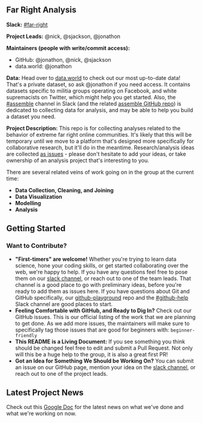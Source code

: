 ## Far Right Analysis

**Slack:** [#far-right](https://datafordemocracy.slack.com/messages/far-right)

**Project Leads:** @nick, @sjackson, @jonathon

**Maintainers (people with write/commit access):**
* GitHub: @jonathon, @nick, @sjackson
* data.world: @jonathon

**Data:** Head over to [data.world](https://data.world/data4democracy/far-right) to check out our most up-to-date data! That's a private dataset, so ask @jonathon if you need access. It contains datasets specific to militia groups operating on Facebook, and white supremacists on Twitter, which might help you get started. Also, the [#assemble](https://datafordemocracy.slack.com/messages/assemble) channel in Slack (and the related [assemble GitHub repo](https://github.com/Data4Democracy/assemble)) is dedicated to collecting data for analysis, and may be able to help you build a dataset you need.

**Project Description:** This repo is for collecting analyses related to the behavior of extreme far right online communities. It's likely that this will be temporary until we move to a platform that's designed more specifically for collaborative research, but it'll do in the meantime. Research/analysis ideas are collected [as issues](https://github.com/Data4Democracy/far-right-analysis/issues) - please don't hesitate to add your ideas, or take ownership of an analysis project that's interesting to you. 

There are several related veins of work going on in the group at the current time:
* **Data Collection, Cleaning, and Joining**  
* **Data Visualization**
* **Modelling**
* **Analysis** 

## Getting Started

### Want to Contribute?
* **"First-timers" are welcome!** Whether you're trying to learn data science, hone your coding skills, or get started collaborating over the web, we're happy to help. If you have any questions feel free to pose them on our [slack channel](https://datafordemocracy.slack.com/messages/far-right), or reach out to one of the team leads. That channel is a good place to go with preliminary ideas, before you're ready to add them as issues here. If you have questions about Git and GitHub specifically, our [github-playground](https://github.com/Data4Democracy/github-playground) repo and the [#github-help](https://datafordemocracy.slack.com/messages/github-help) Slack channel are good places to start.
* **Feeling Comfortable with GitHub, and Ready to Dig In?** Check out our GitHub issues. This is our official listing of the work that we are planning to get done. As we add more issues, the maintainers will make sure to specifically tag those issues that are good for beginners with: `beginner-friendly`
* **This README is a Living Document:** If you see something you think should be changed feel free to edit and submit a Pull Request. Not only will this be a huge help to the group, it is also a great first PR!
* **Got an Idea for Something We Should be Working On?** You can submit an issue on our GitHub page, mention your idea on the [slack channel](https://datafordemocracy.slack.com/messages/far-right), or reach out to one of the project leads.

## Latest Project News

Check out this [Google Doc](https://docs.google.com/document/d/16C6tEZJ6i96PbWVUplRJW9IJeFW5TEsR0TsfzNOFYj4/edit?usp=sharing) for the latest news on what we've done and what we're working on now.
